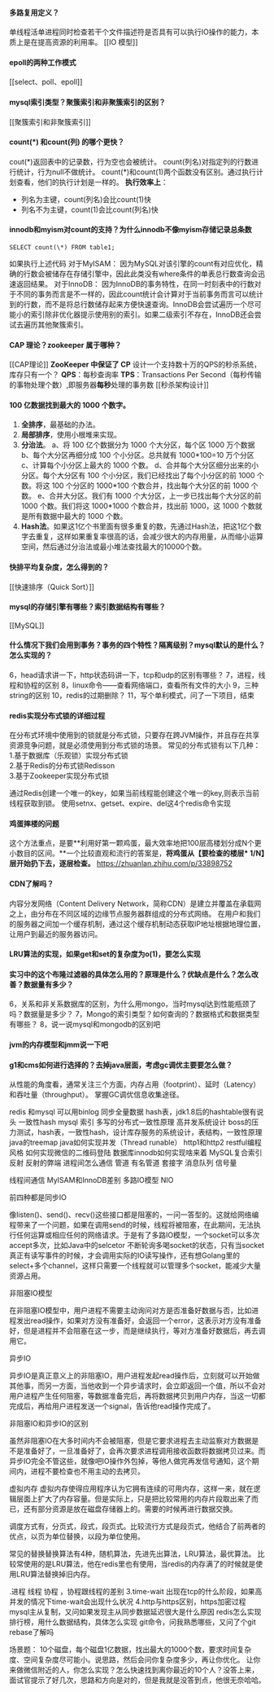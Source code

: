 #### 多路复用定义？
单线程活单进程同时检查若干个文件描述符是否具有可以执行IO操作的能力，本质上是在提高资源的利用率。
[[IO 模型]]
#### epoll的两种工作模式  
[[select、poll、epoll]]

#### mysql索引类型？聚簇索引和非聚簇索引的区别？  
[[聚簇索引和非聚簇索引]]
#### count(\*) 和count(列) 的哪个更快？  
cout(\*)返回表中的记录数，行为空也会被统计。
count(列名)对指定列的行数进行统计，行为null不做统计。
count(\*)和count(1)两个函数没有区别。通过执行计划查看，他们的执行计划是一样的。
**执行效率上**：
-   列名为主键，count(列名)会比count(1)快
-   列名不为主键，count(1)会比count(列名)快


#### innodb和myism对count的支持？为什么innodb不像myism存储记录总条数
```
SELECT count(\*) FROM table1;
```
如果执行上述代码
对于MyISAM：
因为MySQL对该引擎的count有对应优化，精确的行数会被储存在存储引擎中，因此此类没有where条件的单表总行数查询会迅速返回结果。
对于InnoDB：
因为InnoDB的事务特性，在同一时刻表中的行数对于不同的事务而言是不一样的，因此count统计会计算对于当前事务而言可以统计到的行数，而不是将总行数储存起来方便快速查询。InnoDB会尝试遍历一个尽可能小的索引除非优化器提示使用别的索引。如果二级索引不存在，InnoDB还会尝试去遍历其他聚簇索引。

#### CAP 理论？zookeeper 属于哪种？
[[CAP理论]]
 **ZooKeeper 中保证了 CP**
 设计一个支持数十万的QPS的秒杀系统，库存只有一个？
**QPS**：每秒查询率
**TPS**：Transactions Per Second（每秒传输的事物处理个数）,即服务器**每秒**处理的事务数
[[秒杀架构设计]]
#### 100 亿数据找到最大的 1000 个数字。
1. **全排序**，最基础的办法。
2. **局部排序**，使用小根堆来实现。
3. **分治法**。
a、将 100 亿个数据分为 1000 个大分区，每个区 1000 万个数据
b、每个大分区再细分成 100 个小分区。总共就有 1000\*100=10 万个分区
c、计算每个小分区上最大的 1000 个数。
d、合并每个大分区细分出来的小分区。每个大分区有 100 个小分区，我们已经找出了每个小分区的前 1000 个数。将这 100 个分区的 1000\*100 个数合并，找出每个大分区的前 1000 个数。
e、合并大分区。我们有 1000 个大分区，上一步已找出每个大分区的前 1000 个数。我们将这 1000\*1000 个数合并，找出前 1000，这 1000 个数就是所有数据中最大的 1000 个数。
4. **Hash法**。如果这1亿个书里面有很多重复的数，先通过Hash法，把这1亿个数字去重复，这样如果重复率很高的话，会减少很大的内存用量，从而缩小运算空间，然后通过分治法或最小堆法查找最大的10000个数。

#### 快排平均复杂度，怎么得到的？
[[快速排序（Quick Sort）]]

#### mysql的存储引擎有哪些？索引数据结构有哪些？
[[MySQL]]
#### 什么情况下我们会用到事务？事务的四个特性？隔离级别？mysql默认的是什么？怎么实现的？
6，head请求讲一下，http状态码讲一下，tcp和udp的区别有哪些？
7，进程，线程和协程的区别
8，linux命令——查看网络端口，查看所有文件的大小
9，三种string的区别
10，redis的过期删除？
11，写个单利模式，问了一下项目，结束




#### redis实现分布式锁的详细过程
在分布式环境中使用到的锁就是分布式锁，只要存在跨JVM操作，并且存在共享资源竞争问题，就是必须使用到分布式锁的场景。
常见的分布式锁有以下几种：  
1.基于数据库（乐观锁）实现分布式锁  
2.基于Redis的分布式锁Redisson  
3.基于Zookeeper实现分布式锁

通过Redis创建一个唯一的key，如果当前线程能创建这个唯一的key,则表示当前线程获取到锁。
使用setnx、getset、expire、del这4个redis命令实现

#### 鸡蛋摔楼的问题
这个方法重点，是要**利用好第一颗鸡蛋，最大效率地把100层高楼划分成N个更小数目的区间。**一个比较直观和流行的答案是，**将鸡蛋从【要检查的楼层\* 1/N】层开始扔下去，逐层检查。**
https://zhuanlan.zhihu.com/p/33898752
#### CDN了解吗？
内容分发网络（Content Delivery Network，简称CDN）是建立并覆盖在承载网之上，由分布在不同区域的边缘节点服务器群组成的分布式网络。
在用户和我们的服务器之间加一个缓存机制，通过这个缓存机制动态获取IP地址根据地理位置，让用户到最近的服务器访问。
#### LRU算法的实现，如果get和set的复杂度为o(1)，要怎么实现
#### 实习中的这个布隆过滤器的具体怎么用的？原理是什么？优缺点是什么？怎么改善？数据量有多少？
6，关系和非关系数据库的区别，为什么用mongo，当时mysql达到性能瓶颈了吗？数据量是多少？
7，Mongo的索引类型？如何查询的？数据格式和数据类型有哪些？
8，说一说mysql和mongodb的区别吧
#### jvm的内存模型和jmm说一下吧
#### g1和cms如何进行选择的？去掉java层面，考虑gc调优主要要怎么做？
从性能的角度看，通常关注三个方面，内存占用（footprint）、延时（Latency）和吞吐量（throughput）。
掌握GC调优信息收集途径。


redis 和mysql 可以用binlog 同步全量数据
 hash表，jdk1.8后的hashtable很有说头
 一致性hash
 mysql 索引
 多写的分布式一致性原理
 高并发系统设计
 boss的压力测试，hash表，一致性hash，设计库存服务的系统设计，表结构，一致性原理
 java的treemap
 java如何实现并发（Thread runable）
 http1和http2
 restful编程风格
 如何实现微信的二维码登陆
 数据库innodb如何实现啥来着
MySQL复合索引
反射 反射的弊端
进程间怎么通信
管道 有名管道 套接字 消息队列 信号量

线程间通信
MyISAM和InnoDB差别
多路IO模型 NIO

前四种都是同步IO

像listen()、send()、recv()这些接口都是阻塞的，一问一答型的。这就给网络编程带来了一个问题，如果在调用send的时候，线程将被阻塞，在此期间，无法执行任何运算或相应任何的网络请求。于是有了多路IO模型，一个socket可以多次accept多次，比如Java中的selcetor 不断轮询多喝socket的状态，只有当socket真正有读写事件的时候，才会调用实际的IO读写操作，还有想Golang里的select+多个channel，这样只需要一个线程就可以管理多个socket，能减少大量资源占用。

非阻塞IO模型

在非阻塞IO模型中，用户进程不需要主动询问对方是否准备好数据与否，比如进程发出read操作，如果对方没有准备好，会返回一个error，这表示对方没有准备好，但是进程并不会阻塞在这一步，而是继续执行，等对方准备好数据后，再去调用它。

异步IO

异步IO是真正意义上的非阻塞IO，用户进程发起read操作后，立刻就可以开始做其他事，而另一方面，当他收到一个异步请求时，会立即返回一个值，所以不会对用户进程产生任何阻塞，等数据准备完后，再将数据拷贝到用户内存，当这一切都完成后，再给用户进程发送一个signal，告诉他read操作完成了。

非阻塞IO和异步IO的区别

虽然非阻塞IO在大多时间内不会被阻塞，但是它要求进程去主动监察对方数据是不是准备好了，一旦准备好了，会再次要求进程调用接收函数将数据拷贝过来。而异步IO完全不管这些，就像吧IO操作外包掉，等他人做完再发信号通知，这个期间内，进程不要检查也不用主动的去拷贝。


虚拟内存
虚拟内存使得应用程序认为它拥有连续的可用内存，这样一来，就在逻辑层面上扩大了内存容量。但是实际上，只是把比较常用的内存片段取出来了而已，还有部分资源是放在磁盘存储器上的。需要的时候再进行数据交换。

调度方式有，分页式，段式，段页式。比较流行方式是段页式，他结合了前两者的优点，以页为单位替换，以段为单位使用。

常见的替换替换算法有4种，随机算法，先进先出算法，LRU算法，最优算法。 比较常使用的是LRU算法，他在redis里也有使用，当redis的内存满了的时候就是使用LRU算法替换掉旧内存。


.进程 线程 协程 ，协程跟线程的差别
3.time-wait 出现在tcp的什么阶段，如果高并发的情况下time-wait会出现什么状况
4.http与https区别，https加密过程
mysql主从复制，又问如果发现主从同步数据延迟很大是什么原因
redis怎么实现排行榜，用什么数据结构，具体怎么实现
git命令，问我熟悉哪些，又问了个git rebase了解吗

场景题：
10个磁盘，每个磁盘1亿数据，找出最大的1000个数，要求时间复杂度、空间复杂度尽可能小。说思路，然后会问你复杂度多少，再让你优化。
让你来做微信附近的人，你怎么实现？怎么快速找到离你最近的10个人？没答上来，面试官提示了好几次，思路和方向是对的，但是我就是没答到点，他很无奈哈哈。


  
